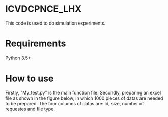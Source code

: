 # ICVDCPNCE_LHX
This code is used to do simulation experiments. 
# Requirements
Python 3.5+
# How to use
Firstly, "My_test.py" is the main function file. 
Secondly, preparing an excel file as shown in the figure below, in which 1000 pieces of datas are needed to be prepared. The four columns of datas are: id, size, number of requestes and file type.
